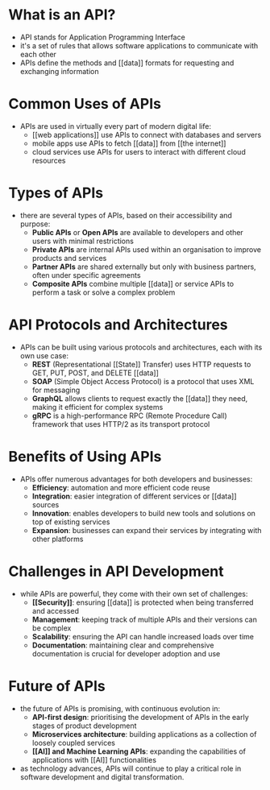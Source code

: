 # What is an API?
- API stands for Application Programming Interface
- it's a set of rules that allows software applications to communicate with each other
- APIs define the methods and [[data]] formats for requesting and exchanging information
# Common Uses of APIs
- APIs are used in virtually every part of modern digital life:
	- [[web applications]] use APIs to connect with databases and servers
	- mobile apps use APIs to fetch [[data]] from [[the internet]]
	- cloud services use APIs for users to interact with different cloud resources
# Types of APIs
- there are several types of APIs, based on their accessibility and purpose:
	- **Public APIs** or **Open APIs** are available to developers and other users with minimal restrictions
	- **Private APIs** are internal APIs used within an organisation to improve products and services
	- **Partner APIs** are shared externally but only with business partners, often under specific agreements
	- **Composite APIs** combine multiple [[data]] or service APIs to perform a task or solve a complex problem
# API Protocols and Architectures
- APIs can be built using various protocols and architectures, each with its own use case:
	- **REST** (Representational [[State]] Transfer) uses HTTP requests to GET, PUT, POST, and DELETE [[data]]
	- **SOAP** (Simple Object Access Protocol) is a protocol that uses XML for messaging
	- **GraphQL** allows clients to request exactly the [[data]] they need, making it efficient for complex systems
	- **gRPC** is a high-performance RPC (Remote Procedure Call) framework that uses HTTP/2 as its transport protocol
# Benefits of Using APIs
- APIs offer numerous advantages for both developers and businesses:
	- **Efficiency**: automation and more efficient code reuse
	- **Integration**: easier integration of different services or [[data]] sources
	- **Innovation**: enables developers to build new tools and solutions on top of existing services
	- **Expansion**: businesses can expand their services by integrating with other platforms
# Challenges in API Development
- while APIs are powerful, they come with their own set of challenges:
	- **[[Security]]**: ensuring [[data]] is protected when being transferred and accessed
	- **Management**: keeping track of multiple APIs and their versions can be complex
	- **Scalability**: ensuring the API can handle increased loads over time
	- **Documentation**: maintaining clear and comprehensive documentation is crucial for developer adoption and use
# Future of APIs
- the future of APIs is promising, with continuous evolution in:
	- **API-first design**: prioritising the development of APIs in the early stages of product development
	- **Microservices architecture**: building applications as a collection of loosely coupled services
	- **[[AI]] and Machine Learning APIs**: expanding the capabilities of applications with [[AI]] functionalities
- as technology advances, APIs will continue to play a critical role in software development and digital transformation.
